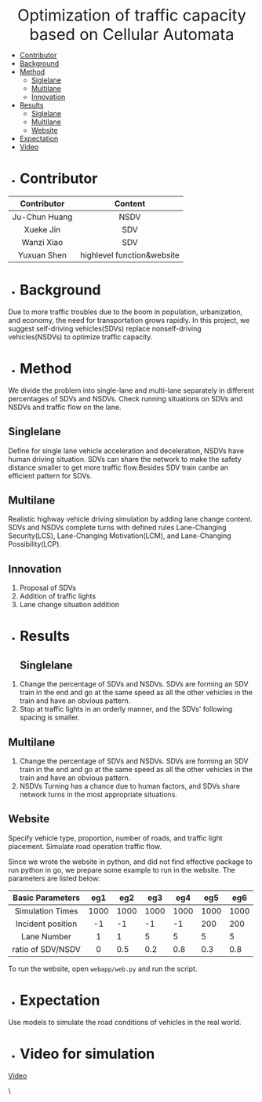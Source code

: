 
<div align='center' ><font size='6'>Optimization of traffic capacity based on Cellular Automata</font></div>

- [Contributor](#Contributor)
- [Background](#Background)
- [Method](#Method)
  - [Siglelane](#Siglelane])
  - [Multilane](#Multilane)
  - [Innovation](#Innovation)
- [Results](#Results)
  - [Siglelane](#Siglelane])
  - [Multilane](#Multilane)
  - [Website](#Webset)
- [Expectation](#Expectation)
- [Video](#Video)

* # Contributor
  
| Contributor | Content |
| :--:|:--:|
| Ju-Chun Huang| NSDV |
| Xueke Jin| SDV |
| Wanzi Xiao|   SDV |
| Yuxuan Shen| highlevel function&website |

* # Background
Due to more traffic troubles due to the boom in population, urbanization, and economy, the need for transportation grows rapidly. In this project, we suggest self-driving vehicles(SDVs) replace nonself-driving vehicles(NSDVs) to optimize traffic capacity.

* # Method
We divide the problem into single-lane and multi-lane separately in different percentages of SDVs and NSDVs. Check running situations on SDVs and NSDVs and traffic flow on the lane.
  ## Singlelane
Define for single lane vehicle acceleration and deceleration, NSDVs have human driving situation. SDVs can share the network to make the safety distance smaller to get more traffic flow.Besides SDV train canbe an efficient pattern for SDVs.
  ## Multilane
Realistic highway vehicle driving simulation by adding lane change content. SDVs and NSDVs complete turns with defined rules Lane-Changing Security(LCS), Lane-Changing Motivation(LCM), and Lane-Changing Possibility(LCP).
 ## Innovation
1. Proposal of SDVs
2. Addition of traffic lights
3. Lane change situation addition
* # Results
  ## Singlelane
1. Change the percentage of SDVs and NSDVs. SDVs are forming an SDV train in the end and go at the same speed as all the other vehicles in the train and have an obvious pattern.
2. Stop at traffic lights in an orderly manner, and the SDVs' following spacing is smaller.
  ## Multilane
1. Change the percentage of SDVs and NSDVs. SDVs are forming an SDV train in the end and go at the same speed as all the other vehicles in the train and have an obvious pattern.
2. NSDVs Turning has a chance due to human factors, and SDVs share network turns in the most appropriate situations.
  ## Website
Specify vehicle type, proportion, number of roads, and traffic light placement. Simulate road operation traffic flow.

Since we wrote the website in python, and did not find effective package to run python in go, we prepare some example to run in the website. The parameters are listed below:

| Basic Parameters  | eg1  | eg2  | eg3  | eg4  | eg5  | eg6  |
| :---------------: | :--: | ---- | ---- | ---- | ---- | ---- |
| Simulation Times  | 1000 | 1000 | 1000 | 1000 | 1000 | 1000 |
| Incident position |  -1  | -1   | -1   | -1   | 200  | 200  |
|    Lane Number    |  1   | 1    | 5    | 5    | 5    | 5    |
| ratio of SDV/NSDV |  0   | 0.5  | 0.2  | 0.8  | 0.3  | 0.8  |

To run the website, open ```webapp/web.py``` and run the script.

* # Expectation
Use models to simulate the road conditions of vehicles in the real world.
* # Video for simulation
[Video](https://drive.google.com/file/d/1MFCtU049tmFCPYqOp1yzHh61lf53hfTW/view?usp=share_link) 




\